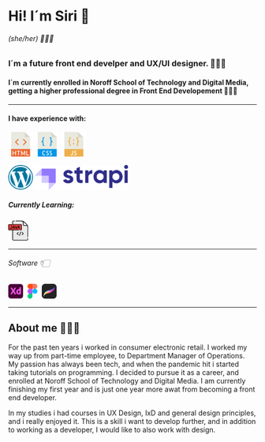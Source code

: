 # Hi! I´m Siri 👋

###### (she/her) 🙋🏻‍♀️

### I´m a future front end develper and UX/UI designer. 👩🏻‍💻

#### I´m currently enrolled in Noroff School of Technology and Digital Media, getting a higher professional degree in Front End Developement 👩🏻‍🎓

---

#### I have experience with:

<img src="/resources/002-html.png" width="50" /> <img src="/resources/003-css.png" width="50" /> <img src="/resources/001-javascript.png" width="50" />

<img src="/resources/WP.png" width="50"> <img src="/resources/PNG.logo.purple.dark.png" height="50">

##### Currently Learning:

<img src="/resources/java.png" width="40" />

---

###### Software 👇🏻

<img src="/resources/001-xd.png" width="30" /> <img src="/resources/002-figma.png" width="30" /> <img src="/resources/procreate.png" width="30" />

---

## About me 🙋🏻‍♀️

For the past ten years i worked in consumer electronic retail. I worked my way up from part-time employee, to Department Manager of Operations. My passion has always been tech, and when the pandemic hit i started taking tutorials on programming. I decided to pursue it as a career, and enrolled at Noroff School of Technology and Digital Media. I am currently finishing my first year and is just one year more awat from becoming a front end developer.

In my studies i had courses in UX Design, IxD and general design principles, and i really enjoyed it. This is a skill i want to develop further, and in addition to working as a developer, I would like to also work with design.

<!---
SiriHoyas/SiriHoyas is a ✨ special ✨ repository because its `README.md` (this file) appears on your GitHub profile.
You can click the Preview link to take a look at your changes.
--->

